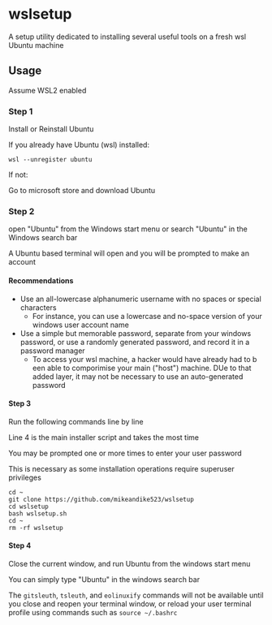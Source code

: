 # wslsetup

A setup utility dedicated to installing several useful tools on a fresh wsl Ubuntu machine

## Usage

Assume WSL2 enabled

### Step 1

Install or Reinstall Ubuntu

If you already have Ubuntu (wsl) installed:

    wsl --unregister ubuntu

If not:

Go to microsoft store and download Ubuntu

### Step 2

open "Ubuntu" from the Windows start menu or search "Ubuntu" in the Windows search bar

A Ubuntu based terminal will open and you will be prompted to make an account

#### Recommendations

 - Use an all-lowercase alphanumeric username with no spaces or special characters
   - For instance, you can use a lowercase and no-space version of your windows user account name
 - Use a simple but memorable password, separate from your windows password, or use a randomly generated password, and record it in a password manager
     - To access your wsl machine, a hacker would have already had to b een able to comporimise your main ("host") machine. DUe to that added layer, it may not be necessary to use an auto-generated password
 
#### Step 3

Run the following commands line by line

Line 4 is the main installer script and takes the most time

You may be prompted one or more times to enter your user password

This is necessary as some installation operations require superuser privileges

    cd ~
    git clone https://github.com/mikeandike523/wslsetup
    cd wslsetup
    bash wslsetup.sh
    cd ~
    rm -rf wslsetup

#### Step 4

Close the current window, and run Ubuntu from the windows start menu

You can simply type "Ubuntu" in the windows search bar

The `gitsleuth`, `tsleuth`, and `eolinuxify` commands will not be available until you close and reopen your terminal window, or reload your user terminal profile using commands such as `source ~/.bashrc`